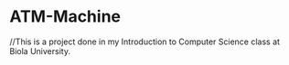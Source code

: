 # ATM-Machine
//This is a project done in my Introduction to Computer Science class at Biola University.
